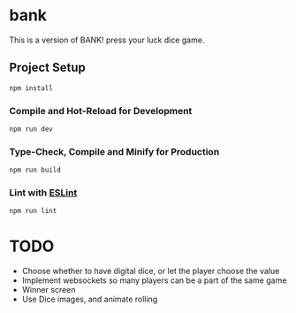 # bank

This is a version of BANK! press your luck dice game.

## Project Setup

```sh
npm install
```

### Compile and Hot-Reload for Development

```sh
npm run dev
```

### Type-Check, Compile and Minify for Production

```sh
npm run build
```

### Lint with [ESLint](https://eslint.org/)

```sh
npm run lint
```


# TODO
 - Choose whether to have digital dice, or let the player choose the value
 - Implement websockets so many players can be a part of the same game
 - Winner screen
 - Use Dice images, and animate rolling